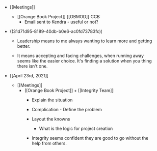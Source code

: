 - [[Meetings]]
	 - [[Orange Book Project]] [[OBMOD]] CCB
		 - Email sent to Kendra - useful or not?

- ((31d71d95-8189-40db-b0e6-ac0fd73783fc))
	 - Leadership means to me always wanting to learn more and getting better.

	 - It means accepting and facing challenges, when running away seems like the easier choice. It's finding a solution when you thing there isn't  one.

- [[April 23rd, 2021]]
	 - [[Meetings]]
		 - [[Orange Book Project]] + [[Integrity Team]]
			 - Explain the situation

			 - Complication - Define the problem

			 - Layout the knowns
				 - What is the logic for project creation

			 - Integrity seems confident they are good to go without the help from others. 
